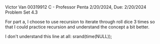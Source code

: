 Victor Van
00319912
C - Professor Penta
2/20/2024, Due: 2/20/2024
Problem Set 4.3

For part a, I choose to use recursion to iterate through roll dice 3 times so that I could practice recursion and understand the concept a bit better.

I don't understand this line at all:
srand(time(NULL));